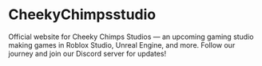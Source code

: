 # CheekyChimpsstudio
Official website for Cheeky Chimps Studios — an upcoming gaming studio making games in Roblox Studio, Unreal Engine, and more. Follow our journey and join our Discord server for updates!
